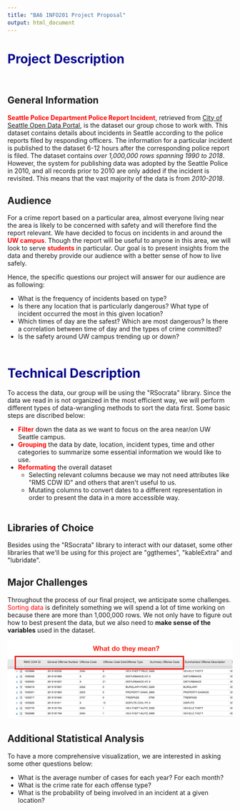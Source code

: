 ```yaml
---
title: "BA6 INFO201 Project Proposal"
output: html_document
---
```


# <span style="color:darkblue">Project Description</span><br><br>
## General Information  

<span style="color:red">**Seattle Police Department Police Report Incident**</span>, retrieved from [City of Seattle Open Data Portal]("https://dev.socrata.com/foundry/data.seattle.gov/y7pv-r3kh"), is the dataset our group chose to work with. This dataset contains details about incidents in Seattle according to the police reports filed by responding officers. The information for a particular incident is published to the dataset 6-12 hours after the corresponding police report is filed. The dataset contains *over 1,000,000 rows spanning 1990 to 2018*. However, the system for publishing data was adopted by the Seattle Police in 2010, and all records prior to 2010 are only added if the incident is revisited. This means that the vast majority of the data is from *2010-2018*.

## Audience

For a crime report based on a particular area, almost everyone living near the area is likely to be concerned with safety and will therefore find the report relevant. We have decided to focus on incidents in and around the <span style="color:red">**UW campus**</span>. Though the report will be useful to anyone in this area, we will look to serve <span style="color:red">**students**</span> in particular. Our goal is to present insights from the data and thereby provide our audience with a better sense of how to live safely.  

Hence, the specific questions our project will answer for our audience are as following:        

* What is the frequency of incidents based on type?     
* Is there any location that is particularly dangerous? What type of incident occurred the most in this given location?   
* Which times of day are the safest? Which are most dangerous? Is there a correlation between time of day and the types of crime committed?    
* Is the safety around UW campus trending up or down?<br><br>

# <span style="color:darkblue">Technical Description</span>

To access the data, our group will be using the "RSocrata" library. Since the data we read in is not organized in the most efficient way, we will perform different types of data-wrangling methods to sort the data first. Some basic steps are discribed below: 

* <span style="color:red">**Filter**</span> down the data as we want to focus on the area near/on UW Seattle campus.
* <span style="color:red">**Grouping**</span> the data by date, location, incident types, time and other categories to summarize some essential information we would like to use.   
* <span style="color:red">**Reformating**</span> the overall dataset 
    + Selecting relevant columns because we may not need attributes like "RMS CDW ID" and others that aren't useful to us.
    + Mutating columns to convert dates to a different representation in order to present the data in a more accessible way.<br><br> 

## Libraries of Choice

Besides using the "RSocrata" library to interact with our dataset, some other libraries that we'll be using for this project are "ggthemes", "kableExtra" and "lubridate". 

## Major Challenges

Throughout the process of our final project, we anticipate some challenges. <span style="color:red">Sorting data</span> is definitely something we will spend a lot of time working on because there are more than 1,000,000 rows. We not only have to figure out how to best present the data, but we also need to **make sense of the variables** used in the dataset.

![](image/image_one.png)

## Additional Statistical Analysis

To have a more comprehensive visualization, we are interested in asking some other questions below:    

* What is the average number of cases for each year? For each month?
* What is the crime rate for each offense type?
* What is the probability of being involved in an incident at a given location?
